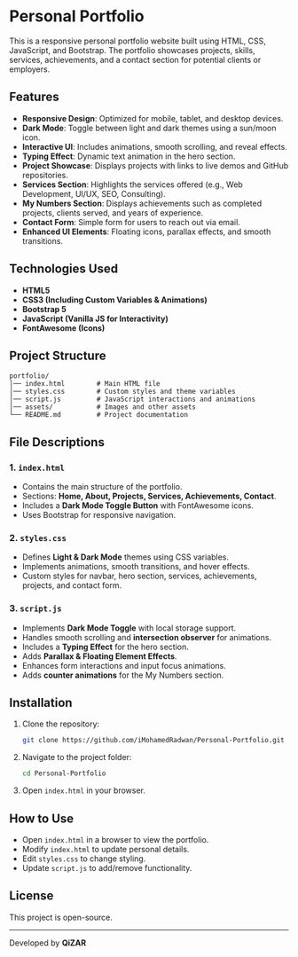 # Personal Portfolio

This is a responsive personal portfolio website built using HTML, CSS, JavaScript, and Bootstrap. The portfolio showcases projects, skills, services, achievements, and a contact section for potential clients or employers.

## Features
- **Responsive Design**: Optimized for mobile, tablet, and desktop devices.
- **Dark Mode**: Toggle between light and dark themes using a sun/moon icon.
- **Interactive UI**: Includes animations, smooth scrolling, and reveal effects.
- **Typing Effect**: Dynamic text animation in the hero section.
- **Project Showcase**: Displays projects with links to live demos and GitHub repositories.
- **Services Section**: Highlights the services offered (e.g., Web Development, UI/UX, SEO, Consulting).
- **My Numbers Section**: Displays achievements such as completed projects, clients served, and years of experience.
- **Contact Form**: Simple form for users to reach out via email.
- **Enhanced UI Elements**: Floating icons, parallax effects, and smooth transitions.

## Technologies Used
- **HTML5**
- **CSS3 (Including Custom Variables & Animations)**
- **Bootstrap 5**
- **JavaScript (Vanilla JS for Interactivity)**
- **FontAwesome (Icons)**

## Project Structure
```
portfolio/
│── index.html        # Main HTML file
│── styles.css        # Custom styles and theme variables
│── script.js         # JavaScript interactions and animations
│── assets/           # Images and other assets
└── README.md         # Project documentation
```

## File Descriptions
### 1. `index.html`
- Contains the main structure of the portfolio.
- Sections: **Home, About, Projects, Services, Achievements, Contact**.
- Includes a **Dark Mode Toggle Button** with FontAwesome icons.
- Uses Bootstrap for responsive navigation.

### 2. `styles.css`
- Defines **Light & Dark Mode** themes using CSS variables.
- Implements animations, smooth transitions, and hover effects.
- Custom styles for navbar, hero section, services, achievements, projects, and contact form.

### 3. `script.js`
- Implements **Dark Mode Toggle** with local storage support.
- Handles smooth scrolling and **intersection observer** for animations.
- Includes a **Typing Effect** for the hero section.
- Adds **Parallax & Floating Element Effects**.
- Enhances form interactions and input focus animations.
- Adds **counter animations** for the My Numbers section.

## Installation
1. Clone the repository:
   ```sh
   git clone https://github.com/iMohamedRadwan/Personal-Portfolio.git
   ```
2. Navigate to the project folder:
   ```sh
   cd Personal-Portfolio
   ```
3. Open `index.html` in your browser.

## How to Use
- Open `index.html` in a browser to view the portfolio.
- Modify `index.html` to update personal details.
- Edit `styles.css` to change styling.
- Update `script.js` to add/remove functionality.

## License
This project is open-source.

---
Developed by **QiZAR**

